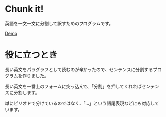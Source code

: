 # Chunk it!
英語を一文一文に分割して訳すためのプログラムです。

[Demo](https://my-portfolio.site/demo/chunk_it/)

# 役に立つとき
長い英文をパラグラフとして読むのが辛かったので、センテンスに分割するプログラムを作りました。

長い英文を一番上のフォームに突っ込んで、「分割」を押してくれればセンテンスに分割します。

単にピリオドで分けているのではなく、「...」という語尾表現などにも対応しています。
